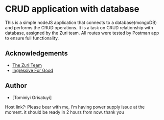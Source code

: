 # CRUD application with database


This is a simple nodeJS application that connects to a database(mongoDB) and performs the CRUD operations. It is a task on CRUD relationship with database, assigned by the Zuri team. 
All routes were tested by Postman app to ensure full functionality.


## Acknowledgements

 - [The Zuri Team](https://training.zuri.team/)
 - [Ingressive For Good](https://ingressive.org/)

  
## Author

- [Tominiyi Orisatuyi]

Host link?: Please bear with me, I'm having power supply issue at the moment. it should be ready in 2 hours from now. thank you
